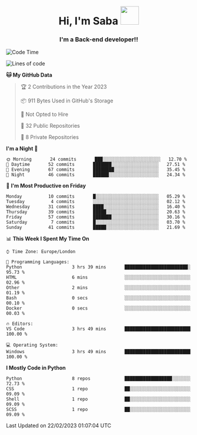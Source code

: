<h1 align="center">Hi, I'm Saba <img src="https://media.giphy.com/media/EdB2g3VFDoKs57oe1w/giphy.gif" width="50"></h1>
<h3 align="center">I'm a Back-end developer!!</h3>

<!--START_SECTION:waka-->
![Code Time](http://img.shields.io/badge/Code%20Time-510%20hrs%2028%20mins-blue)

![Lines of code](https://img.shields.io/badge/From%20Hello%20World%20I%27ve%20Written-20%20Thousand%20lines%20of%20code-blue)

**🐱 My GitHub Data** 

> 🏆 2 Contributions in the Year 2023
 > 
> 📦 911 Bytes Used in GitHub's Storage 
 > 
> 🚫 Not Opted to Hire
 > 
> 📜 32 Public Repositories 
 > 
> 🔑 8 Private Repositories  
 > 
**I'm a Night 🦉** 

```text
🌞 Morning       24 commits       ███░░░░░░░░░░░░░░░░░░░░░░   12.70 % 
🌆 Daytime       52 commits       ███████░░░░░░░░░░░░░░░░░░   27.51 % 
🌃 Evening       67 commits       ████████░░░░░░░░░░░░░░░░░   35.45 % 
🌙 Night         46 commits       ██████░░░░░░░░░░░░░░░░░░░   24.34 % 

```
📅 **I'm Most Productive on Friday** 

```text
Monday          10 commits       █░░░░░░░░░░░░░░░░░░░░░░░░   05.29 % 
Tuesday          4 commits       ░░░░░░░░░░░░░░░░░░░░░░░░░   02.12 % 
Wednesday       31 commits       ████░░░░░░░░░░░░░░░░░░░░░   16.40 % 
Thursday        39 commits       █████░░░░░░░░░░░░░░░░░░░░   20.63 % 
Friday          57 commits       ███████░░░░░░░░░░░░░░░░░░   30.16 % 
Saturday         7 commits       █░░░░░░░░░░░░░░░░░░░░░░░░   03.70 % 
Sunday          41 commits       █████░░░░░░░░░░░░░░░░░░░░   21.69 % 

```


📊 **This Week I Spent My Time On** 

```text
⌚︎ Time Zone: Europe/London

💬 Programming Languages: 
Python                   3 hrs 39 mins       ████████████████████████░   95.73 % 
HTML                     6 mins              ░░░░░░░░░░░░░░░░░░░░░░░░░   02.96 % 
Other                    2 mins              ░░░░░░░░░░░░░░░░░░░░░░░░░   01.19 % 
Bash                     0 secs              ░░░░░░░░░░░░░░░░░░░░░░░░░   00.10 % 
Docker                   0 secs              ░░░░░░░░░░░░░░░░░░░░░░░░░   00.03 % 

🔥 Editors: 
VS Code                  3 hrs 49 mins       █████████████████████████   100.00 % 

💻 Operating System: 
Windows                  3 hrs 49 mins       █████████████████████████   100.00 % 

```

**I Mostly Code in Python** 

```text
Python                   8 repos             ██████████████████░░░░░░░   72.73 % 
CSS                      1 repo              ██░░░░░░░░░░░░░░░░░░░░░░░   09.09 % 
Shell                    1 repo              ██░░░░░░░░░░░░░░░░░░░░░░░   09.09 % 
SCSS                     1 repo              ██░░░░░░░░░░░░░░░░░░░░░░░   09.09 % 

```



 Last Updated on 22/02/2023 01:07:04 UTC
<!--END_SECTION:waka-->
